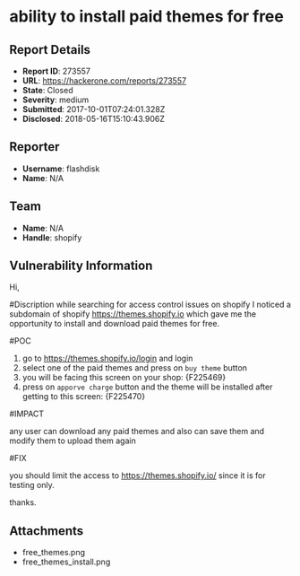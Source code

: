 # ability to install paid themes for free

## Report Details
- **Report ID**: 273557
- **URL**: https://hackerone.com/reports/273557
- **State**: Closed
- **Severity**: medium
- **Submitted**: 2017-10-01T07:24:01.328Z
- **Disclosed**: 2018-05-16T15:10:43.906Z

## Reporter
- **Username**: flashdisk
- **Name**: N/A

## Team
- **Name**: N/A
- **Handle**: shopify

## Vulnerability Information
Hi,

#Discription
while searching for access control issues on shopify I noticed a subdomain of shopify https://themes.shopify.io which gave me the opportunity to install and download paid 
themes for free.

#POC

1. go to https://themes.shopify.io/login and login
2. select one of the paid themes and press on ``buy theme`` button
3. you will be facing this screen on your shop:
 {F225469}
4. press on ``apporve charge`` button and the theme will be installed after getting to this screen:
{F225470}

#IMPACT

any user can download any paid themes and also can save them and modify them to upload them again 

#FIX

you should limit the access to  https://themes.shopify.io/ since it is for testing only.

thanks.

## Attachments
- free_themes.png
- free_themes_install.png
